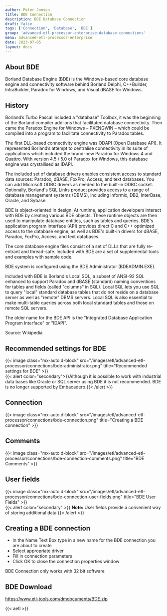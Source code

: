 ```yaml
---
author: Peter Jonson
title: BDE Connection
description: BDE Database Connection
draft: false
tags: ['Connection', 'Database', 'BDE']
group: 'advanced-etl-processor-enterprise-database-connections'
menu: advanced-etl-processor-enterprise
date: 2023-07-05
layout: docs
---
```


## About BDE

Borland Database Engine (BDE) is the Windows-based core database engine and connectivity software behind Borland Delphi, C++Builder, IntraBuilder, Paradox for Windows, and Visual dBASE for Windows.

## History

Borland’s Turbo Pascal included a "database" Toolbox, it was the beginning of the Borland compiler add-ons that facilitated database connectivity. Then came the Paradox Engine for Windows – PXENGWIN – which could be compiled into a program to facilitate connectivity to Paradox tables.

The first DLL-based connectivity engine was ODAPI (Open Database API). It represented Borland’s attempt to centralise connectivity in its suite of applications which included the brand-new Paradox for Windows 4 and Quattro. With version 4.5 / 5.0 of Paradox for Windows, this database engine was crystallised as IDAPI.

The included set of database drivers enables consistent access to standard data sources: Paradox, dBASE, FoxPro, Access, and text databases. You can add Microsoft ODBC drivers as needed to the built-in ODBC socket. Optionally, Borland's SQL Links product provides access to a range of database management systems (DBMS), including Informix, DB2, InterBase, Oracle, and Sybase.

BDE is object-oriented in design. At runtime, application developers interact with BDE by creating various BDE objects. These runtime objects are then used to manipulate database entities, such as tables and queries. BDE's application program interface (API) provides direct C and C++ optimized access to the database engine, as well as BDE's built-in drivers for dBASE, Paradox, FoxPro, Access, and text databases.

The core database engine files consist of a set of DLLs that are fully re-entrant and thread-safe. Included with BDE are a set of supplemental tools and examples with sample code.

BDE system is configured using the BDE Administrator (BDEADMIN.EXE).

Included with BDE is Borland's Local SQL, a subset of ANSI-92 SQL enhanced to support Paradox and dBASE (standard) naming conventions for tables and fields (called "columns" in SQL). Local SQL lets you use SQL to query "local" standard database tables that do not reside on a database server as well as "remote" DBMS servers. Local SQL is also essential to make multi-table queries across both local standard tables and those on remote SQL servers.

The older name for the BDE API is the "Integrated Database Application Program Interface" or "IDAPI".

Source: Wikipedia

## Recommended settings for BDE

{{< image class="mx-auto d-block" src="/images/etl/advanced-etl-processor/connections/bde-administrator.png" title="Recommended settings for BDE" >}}
\
{{< alert color="secondary">}}Although it is possible to work with industrial data bases like Oracle or SQL server using BDE it is not recommended.
BDE is no longer supported by Embacadero.{{< /alert >}}

## Connection

{{< image class="mx-auto d-block" src="/images/etl/advanced-etl-processor/connections/bde-connection.png" title="Creating a BDE connection" >}}

## Comments

{{< image class="mx-auto d-block"  src="/images/etl/advanced-etl-processor/connections/bde-connection-comments.png" title="BDE Comments" >}}

## User fields

{{< image class="mx-auto d-block"  src="/images/etl/advanced-etl-processor/connections/bde-connection-user-fields.png" title="BDE User Fields" >}}
\
{{< alert color="secondary" >}}
**Note:** User fields provide a convenient way of storing additional data
{{< /alert >}}

## Creating a BDE connection

- In the Name Text Box type in a new name for the BDE connection you are about to create
- Select appropriate driver
- Fill in connection parameters
- Click OK to close the connection properties window

BDE Connection only works with 32 bit software

## BDE Download

https://www.etl-tools.com/dmdocuments/BDE.zip

{{< aetl >}}
